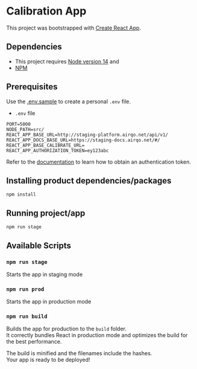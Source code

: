 # Calibration App

This project was bootstrapped with [Create React App](https://github.com/facebook/create-react-app).

## Dependencies

- This project requires [Node version 14](https://nodejs.org/dist/) and
- [NPM](https://docs.npmjs.com/)

## Prerequisites
Use the [.env.sample](./.env.sample) to create a personal `.env` file. 

- `.env` file
```
PORT=5000
NODE_PATH=src/
REACT_APP_BASE_URL=http://staging-platform.airqo.net/api/v1/
REACT_APP_DOCS_BASE_URL=https://staging-docs.airqo.net/#/
REACT_APP_BASE_CALIBRATE_URL=
REACT_APP_AUTHORIZATION_TOKEN=ey123abc
```
Refer to the [documentation](https://staging-docs.airqo.net/#/../api/users?id=login) to learn how to obtain an authentication token.

## Installing product dependencies/packages
```
npm install
```

## Running project/app
```
npm run stage
```

## Available Scripts

### `npm run stage`

Starts the app in staging mode

### `npm run prod`

Starts the app in production mode

### `npm run build`

Builds the app for production to the `build` folder.\
It correctly bundles React in production mode and optimizes the build for the best performance.

The build is minified and the filenames include the hashes.\
Your app is ready to be deployed!
